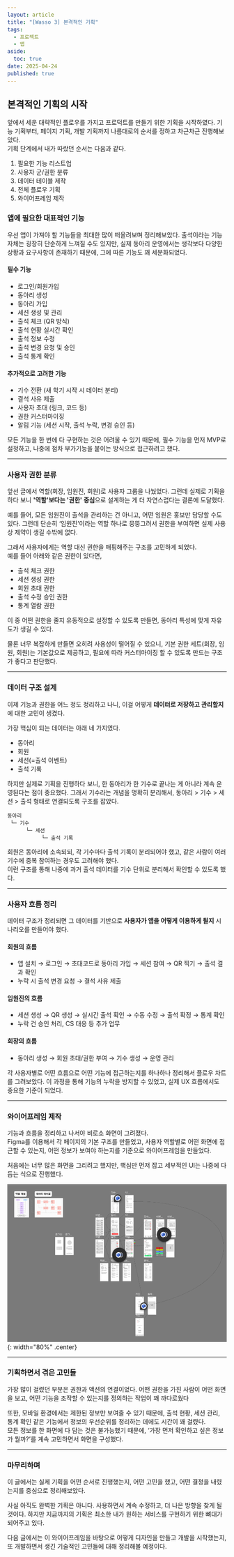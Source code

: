 ```yaml
---
layout: article
title: "[Wasso 3] 본격적인 기획"
tags:
  - 프로젝트
  - 앱
aside:
  toc: true
date: 2025-04-24
published: true
---
```

## 본격적인 기획의 시작

앞에서 세운 대략적인 플로우를 가지고 프로덕트를 만들기 위한 기획을 시작하였다. 기능 기획부터, 페이지 기획, 개발 기획까지 나름대로의 순서를 정하고 차근차근 진행해보았다.  
기획 단계에서 내가 따랐던 순서는 다음과 같다.  

1. 필요한 기능 리스트업
2. 사용자 군/권한 분류
3. 데이터 테이블 제작
4. 전체 플로우 기획
5. 와이어프레임 제작  

### 앱에 필요한 대표적인 기능  

우선 앱이 가져야 할 기능들을 최대한 많이 떠올려보며 정리해보았다. 출석이라는 기능 자체는 굉장히 단순하게 느껴질 수도 있지만, 실제 동아리 운영에서는 생각보다 다양한 상황과 요구사항이 존재하기 때문에, 그에 따른 기능도 꽤 세분화되었다.  

#### 필수 기능  
* 로그인/회원가입
* 동아리 생성
* 동아리 가입
* 세션 생성 및 관리
* 출석 체크 (QR 방식)
* 출석 현황 실시간 확인
* 출석 정보 수정
* 출석 변경 요청 및 승인
* 출석 통계 확인

#### 추가적으로 고려한 기능  

* 기수 전환 (새 학기 시작 시 데이터 분리)
* 결석 사유 제출
* 사용자 초대 (링크, 코드 등)
* 권한 커스터마이징
* 알림 기능 (세션 시작, 출석 누락, 변경 승인 등)  

모든 기능을 한 번에 다 구현하는 것은 어려울 수 있기 때문에, 필수 기능을 먼저 MVP로 설정하고, 나중에 점차 부가기능을 붙이는 방식으로 접근하려고 했다.  

---

### 사용자 권한 분류  

앞선 글에서 역할(회장, 임원진, 회원)로 사용자 그룹을 나눴었다. 그런데 실제로 기획을 하다 보니 **'역할'보다는 '권한' 중심**으로 설계하는 게 더 자연스럽다는 결론에 도달했다.  

예를 들어, 모든 임원진이 출석을 관리하는 건 아니고, 어떤 임원은 홍보만 담당할 수도 있다. 그런데 단순히 ‘임원진’이라는 역할 하나로 뭉뚱그려서 권한을 부여하면 실제 사용상 제약이 생길 수밖에 없다.  

그래서 사용자에게는 역할 대신 권한을 매핑해주는 구조를 고민하게 되었다.  
예를 들어 아래와 같은 권한이 있다면,  

* 출석 체크 권한
* 세션 생성 권한
* 회원 초대 권한
* 출석 수정 승인 권한
* 통계 열람 권한  

이 중 어떤 권한을 줄지 유동적으로 설정할 수 있도록 만들면, 동아리 특성에 맞게 자유도가 생길 수 있다.  

물론 너무 복잡하게 만들면 오히려 사용성이 떨어질 수 있으니, 기본 권한 세트(회장, 임원, 회원)는 기본값으로 제공하고, 필요에 따라 커스터마이징 할 수 있도록 만드는 구조가 좋다고 판단했다.  

---

### 데이터 구조 설계  

이제 기능과 권한을 어느 정도 정리하고 나니, 이걸 어떻게 **데이터로 저장하고 관리할지**에 대한 고민이 생겼다.  

가장 핵심이 되는 데이터는 아래 네 가지였다.  
* 동아리
* 회원
* 세션(=출석 이벤트)
* 출석 기록  

하지만 실제로 기획을 진행하다 보니, 한 동아리가 한 기수로 끝나는 게 아니라 계속 운영된다는 점이 중요했다. 그래서 기수라는 개념을 명확히 분리해서, 동아리 > 기수 > 세션 > 출석 형태로 연결되도록 구조를 잡았다.  

```plaintext
동아리  
 └─ 기수  
      └─ 세션  
           └─ 출석 기록  
```

회원은 동아리에 소속되되, 각 기수마다 출석 기록이 분리되어야 했고, 같은 사람이 여러 기수에 중복 참여하는 경우도 고려해야 했다.  
이런 구조를 통해 나중에 과거 출석 데이터를 기수 단위로 분리해서 확인할 수 있도록 했다.  

---

### 사용자 흐름 정리  

데이터 구조가 정리되면 그 데이터를 기반으로 **사용자가 앱을 어떻게 이용하게 될지** 시나리오를 만들어야 했다.  
 
#### 회원의 흐름  

* 앱 설치 → 로그인 → 초대코드로 동아리 가입 → 세션 참여 → QR 찍기 → 출석 결과 확인
* 누락 시 출석 변경 요청 → 결석 사유 제출  

#### 임원진의 흐름  

* 세션 생성 → QR 생성 → 실시간 출석 확인 → 수동 수정 → 출석 확정 → 통계 확인
* 누락 건 승인 처리, CS 대응 등 추가 업무  

#### 회장의 흐름  

* 동아리 생성 → 회원 초대/권한 부여 → 기수 생성 → 운영 관리  

각 사용자별로 어떤 흐름으로 어떤 기능에 접근하는지를 하나하나 정리해서 플로우 차트를 그려보았다.
이 과정을 통해 기능의 누락을 방지할 수 있었고, 실제 UX 흐름에서도 중요한 기준이 되었다.  

---

### 와이어프레임 제작  

기능과 흐름을 정리하고 나서야 비로소 화면이 그려졌다.  
Figma를 이용해서 각 페이지의 기본 구조를 만들었고, 사용자 역할별로 어떤 화면에 접근할 수 있는지, 어떤 정보가 보여야 하는지를 기준으로 와이어프레임을 만들었다.  

처음에는 너무 많은 화면을 그리려고 했지만, 핵심만 먼저 잡고 세부적인 UI는 나중에 다듬는 식으로 진행했다.  

![](/assets/images/postImages/0000-00-00-Wasso3.png){: width="80%" .center}

---

### 기획하면서 겪은 고민들  

가장 많이 걸렸던 부분은 권한과 액션의 연결이었다. 어떤 권한을 가진 사람이 어떤 화면을 보고, 어떤 기능을 조작할 수 있는지를 정의하는 작업이 꽤 까다로웠다   
 
또한, 모바일 환경에서는 제한된 정보만 보여줄 수 있기 때문에, 출석 현황, 세션 관리, 통계 확인 같은 기능에서 정보의 우선순위를 정리하는 데에도 시간이 꽤 걸렸다.  
모든 정보를 한 화면에 다 담는 것은 불가능했기 때문에, ‘가장 먼저 확인하고 싶은 정보가 뭘까?’를 계속 고민하면서 화면을 구성했다.  

---

### 마무리하며  

이 글에서는 실제 기획을 어떤 순서로 진행했는지, 어떤 고민을 했고, 어떤 결정을 내렸는지를 중심으로 정리해보았다.  

사실 아직도 완벽한 기획은 아니다. 사용하면서 계속 수정하고, 더 나은 방향을 찾게 될 것이다. 하지만 지금까지의 기획은 최소한 내가 원하는 서비스를 구현하기 위한 뼈대가 되어주고 있다.  

다음 글에서는 이 와이어프레임을 바탕으로 어떻게 디자인을 만들고 개발을 시작했는지, 또 개발하면서 생긴 기술적인 고민들에 대해 정리해볼 예정이다.  
